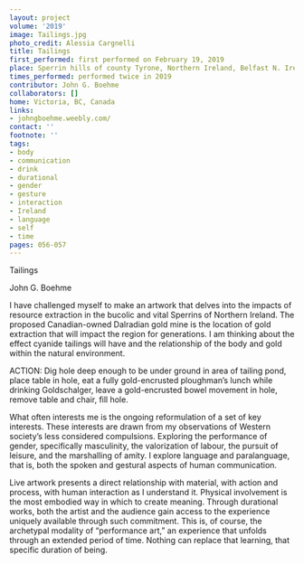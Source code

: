 ```yaml
---
layout: project
volume: '2019'
image: Tailings.jpg
photo_credit: Alessia Cargnelli
title: Tailings
first_performed: first performed on February 19, 2019
place: Sperrin hills of county Tyrone, Northern Ireland, Belfast N. Ireland, UK
times_performed: performed twice in 2019
contributor: John G. Boehme
collaborators: []
home: Victoria, BC, Canada
links:
- johngboehme.weebly.com/
contact: ''
footnote: ''
tags:
- body
- communication
- drink
- durational
- gender
- gesture
- interaction
- Ireland
- language
- self
- time
pages: 056-057
---
```



Tailings

John G. Boehme

I have challenged myself to make an artwork that delves into the impacts of resource extraction in the bucolic and vital Sperrins of Northern Ireland. The proposed Canadian-owned Dalradian gold mine is the location of gold extraction that will impact the region for generations. I am thinking about the effect cyanide tailings will have and the relationship of the body and gold within the natural environment.

ACTION: Dig hole deep enough to be under ground in area of tailing pond, place table in hole, eat a fully gold-encrusted ploughman’s lunch while drinking Goldschalger, leave a gold-encrusted bowel movement in hole, remove table and chair, fill hole.

What often interests me is the ongoing reformulation of a set of key interests. These interests are drawn from my observations of Western society’s less considered compulsions. Exploring the performance of gender, specifically masculinity, the valorization of labour, the pursuit of leisure, and the marshalling of amity. I explore language and paralanguage, that is, both the spoken and gestural aspects of human communication.

Live artwork presents a direct relationship with material, with action and process, with human interaction as I understand it. Physical involvement is the most embodied way in which to create meaning. Through durational works, both the artist and the audience gain access to the experience uniquely available through such commitment. This is, of course, the archetypal modality of “performance art,” an experience that unfolds through an extended period of time. Nothing can replace that learning, that specific duration of being.
